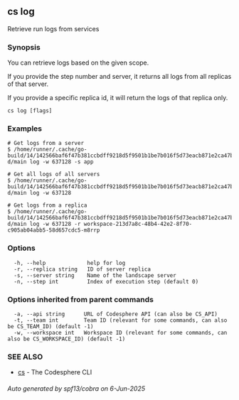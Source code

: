 ## cs log

Retrieve run logs from services

### Synopsis

You can retrieve logs based on the given scope.

If you provide the step number and server, it returns all logs from
all replicas of that server.

If you provide a specific replica id, it will return the logs of
that replica only.

```
cs log [flags]
```

### Examples

```
# Get logs from a server
$ /home/runner/.cache/go-build/14/142566baf6f47b381ccbdff9218d5f9501b1be7b016f5d73eacb871e2ca47b86-d/main log -w 637128 -s app

# Get all logs of all servers
$ /home/runner/.cache/go-build/14/142566baf6f47b381ccbdff9218d5f9501b1be7b016f5d73eacb871e2ca47b86-d/main log -w 637128

# Get logs from a replica
$ /home/runner/.cache/go-build/14/142566baf6f47b381ccbdff9218d5f9501b1be7b016f5d73eacb871e2ca47b86-d/main log -w 637128 -r workspace-213d7a8c-48b4-42e2-8f70-c905ab04abb5-58d657cdc5-m8rrp
```

### Options

```
  -h, --help             help for log
  -r, --replica string   ID of server replica
  -s, --server string    Name of the landscape server
  -n, --step int         Index of execution step (default 0)
```

### Options inherited from parent commands

```
  -a, --api string      URL of Codesphere API (can also be CS_API)
  -t, --team int        Team ID (relevant for some commands, can also be CS_TEAM_ID) (default -1)
  -w, --workspace int   Workspace ID (relevant for some commands, can also be CS_WORKSPACE_ID) (default -1)
```

### SEE ALSO

* [cs](cs.md)	 - The Codesphere CLI

###### Auto generated by spf13/cobra on 6-Jun-2025
